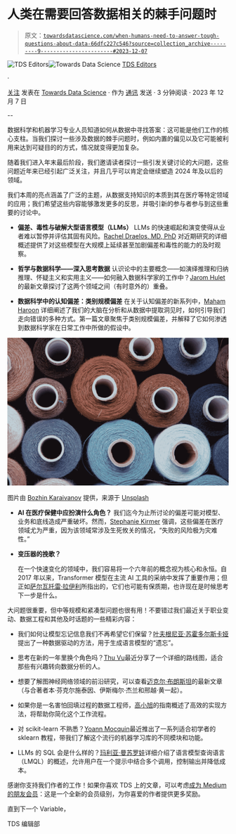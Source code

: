 # 人类在需要回答数据相关的棘手问题时

> 原文：[`towardsdatascience.com/when-humans-need-to-answer-tough-questions-about-data-66dfc227c546?source=collection_archive---------9-----------------------#2023-12-07`](https://towardsdatascience.com/when-humans-need-to-answer-tough-questions-about-data-66dfc227c546?source=collection_archive---------9-----------------------#2023-12-07)

[](https://towardsdatascience.medium.com/?source=post_page-----66dfc227c546--------------------------------)![TDS Editors](https://towardsdatascience.medium.com/?source=post_page-----66dfc227c546--------------------------------)[](https://towardsdatascience.com/?source=post_page-----66dfc227c546--------------------------------)![Towards Data Science](https://towardsdatascience.com/?source=post_page-----66dfc227c546--------------------------------) [TDS Editors](https://towardsdatascience.medium.com/?source=post_page-----66dfc227c546--------------------------------)

·

[关注](https://medium.com/m/signin?actionUrl=https%3A%2F%2Fmedium.com%2F_%2Fsubscribe%2Fuser%2F7e12c71dfa81&operation=register&redirect=https%3A%2F%2Ftowardsdatascience.com%2Fwhen-humans-need-to-answer-tough-questions-about-data-66dfc227c546&user=TDS+Editors&userId=7e12c71dfa81&source=post_page-7e12c71dfa81----66dfc227c546---------------------post_header-----------) 发表在 [Towards Data Science](https://towardsdatascience.com/?source=post_page-----66dfc227c546--------------------------------) · 作为 [通讯](https://towardsdatascience.com/newsletter?source=post_page-----66dfc227c546--------------------------------) 发送 · 3 分钟阅读 · 2023 年 12 月 7 日 [](https://medium.com/m/signin?actionUrl=https%3A%2F%2Fmedium.com%2F_%2Fvote%2Ftowards-data-science%2F66dfc227c546&operation=register&redirect=https%3A%2F%2Ftowardsdatascience.com%2Fwhen-humans-need-to-answer-tough-questions-about-data-66dfc227c546&user=TDS+Editors&userId=7e12c71dfa81&source=-----66dfc227c546---------------------clap_footer-----------)

--

[](https://medium.com/m/signin?actionUrl=https%3A%2F%2Fmedium.com%2F_%2Fbookmark%2Fp%2F66dfc227c546&operation=register&redirect=https%3A%2F%2Ftowardsdatascience.com%2Fwhen-humans-need-to-answer-tough-questions-about-data-66dfc227c546&source=-----66dfc227c546---------------------bookmark_footer-----------)

数据科学和机器学习专业人员知道如何从数据中寻找答案：这可能是他们工作的核心支柱。当我们探讨一些涉及数据的棘手问题时，例如内置的偏见以及它可能被利用来达到可疑目的的方式，情况就变得更加复杂。

随着我们进入年末最后阶段，我们邀请读者探讨一些引发关键讨论的大问题，这些问题近年来已经引起广泛关注，并且几乎可以肯定会继续塑造 2024 年及以后的领域。

我们本周的亮点涵盖了广泛的主题，从数据支持知识的本质到其在医疗等特定领域的应用；我们希望这些内容能够激发更多的反思，并吸引新的参与者参与到这些重要的讨论中。

+   **偏差、毒性与破解大型语言模型（LLMs）** LLMs 的快速崛起和演变使得从业者难以暂停并评估其固有风险。[Rachel Draelos, MD, PhD](https://medium.com/u/209c0f742bcf?source=post_page-----66dfc227c546--------------------------------) 对近期研究的详细概述提供了对这些模型在大规模上延续甚至加剧偏差和毒性的能力的及时观察。

+   **哲学与数据科学——深入思考数据** 认识论中的主要概念——如演绎推理和归纳推理、怀疑主义和实用主义——如何融入数据科学家的工作中？[Jarom Hulet](https://medium.com/u/88982a88b4e5?source=post_page-----66dfc227c546--------------------------------) 的最新文章探讨了这两个领域之间（有时意外的）重叠。

+   **数据科学中的认知偏差：类别规模偏差** 在关于认知偏差的新系列中，[Maham Haroon](https://medium.com/u/398c9514a58b?source=post_page-----66dfc227c546--------------------------------) 详细阐述了我们的大脑在分析和从数据中提取洞见时，如何引导我们走向错误的多种方式。第一篇文章聚焦于类别规模偏差，并解释了它如何渗透到数据科学家在日常工作中所做的假设中。

![](img/c67edaa61d47e29f7dc616cc36011318.png)

图片由 [Bozhin Karaivanov](https://unsplash.com/@bkaraivanov?utm_source=medium&utm_medium=referral) 提供，来源于 [Unsplash](https://unsplash.com/?utm_source=medium&utm_medium=referral)

+   **AI 在医疗保健中应扮演什么角色？** 我们迄今为止所讨论的偏差可能对模型、业务和底线造成严重破坏。然而，[Stephanie Kirmer](https://medium.com/u/a8dc77209ef3?source=post_page-----66dfc227c546--------------------------------) 强调，这些偏差在医疗领域尤为严重，因为该领域常涉及生死攸关的情况，“失败的风险极为灾难性。”

+   **变压器的挽歌？**

    在一个快速变化的领域中，我们容易将一个六年前的概念视为核心和永恒。自 2017 年以来，Transformer 模型在主流 AI 工具的采纳中发挥了重要作用；但正如[萨尔瓦托雷·拉伊利](https://medium.com/u/f1a08d9452cd?source=post_page-----66dfc227c546--------------------------------)所指出的，它们也可能有保质期，也许现在是时候思考下一步是什么。

大问题很重要，但中等规模和紧凑型问题也很有用！不要错过我们最近关于职业变动、数据工程和其他及时话题的一些精彩内容：

+   我们如何让模型忘记信息我们不再希望它们保留？[叶夫根尼亚·苏霍多尔斯卡娅](https://medium.com/u/ab8927d88a52?source=post_page-----66dfc227c546--------------------------------)提出了一种数据驱动的方法，用于生成语言模型的“遗忘”。

+   思考在新的一年里换个角色吗？[Thu Vu](https://medium.com/u/4336ed7a3103?source=post_page-----66dfc227c546--------------------------------)最近分享了一个详细的路线图，适合那些有兴趣转向数据分析的人。

+   想要了解图神经网络领域的前沿研究，可以查看[迈克尔·布朗斯坦](https://medium.com/u/7b1129ddd572?source=post_page-----66dfc227c546--------------------------------)的最新文章（与合著者本·芬克尔施泰因、伊斯梅尔·杰兰和邢越·黄一起）。

+   如果你是一名害怕回填过程的数据工程师，[高小旭](https://medium.com/u/2adc5a07e772?source=post_page-----66dfc227c546--------------------------------)的指南概述了高效的实现方法，将帮助你简化这个工作流程。

+   对 scikit-learn 不熟悉？[Yoann Mocquin](https://medium.com/u/173731d06320?source=post_page-----66dfc227c546--------------------------------)最近推出了一系列适合初学者的 sklearn 教程，带我们了解这个流行的机器学习库的不同模块和功能。

+   LLMs 的 SQL 会是什么样的？[玛利亚·曼苏罗娃](https://medium.com/u/15a29a4fc6ad?source=post_page-----66dfc227c546--------------------------------)详细介绍了语言模型查询语言（LMQL）的概述，允许用户在一个提示中结合多个调用，控制输出并降低成本。

感谢你支持我们作者的工作！如果你喜欢 TDS 上的文章，可以考虑[成为 Medium 的朋友会员](https://blog.medium.com/become-a-friend-of-medium-dd2fa7bf16c3)：这是一个全新的会员级别，为你喜爱的作者提供更多奖励。

直到下一个 Variable，

TDS 编辑部
